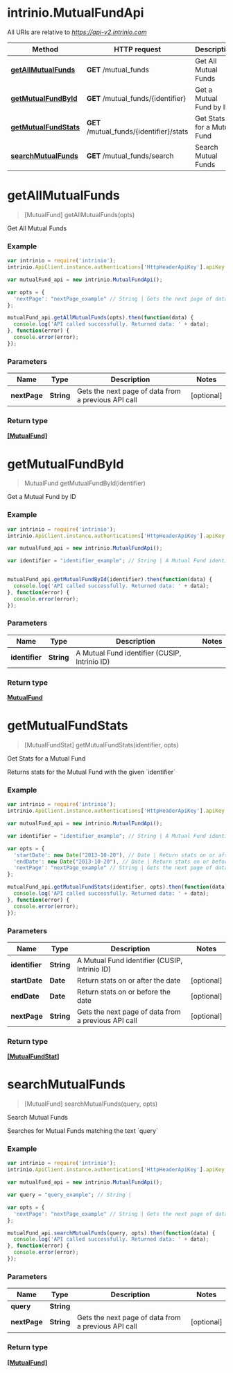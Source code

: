 # intrinio.MutualFundApi

All URIs are relative to *https://api-v2.intrinio.com*

Method | HTTP request | Description
------------- | ------------- | -------------
[**getAllMutualFunds**](MutualFundApi.md#getAllMutualFunds) | **GET** /mutual_funds | Get All Mutual Funds
[**getMutualFundById**](MutualFundApi.md#getMutualFundById) | **GET** /mutual_funds/{identifier} | Get a Mutual Fund by ID
[**getMutualFundStats**](MutualFundApi.md#getMutualFundStats) | **GET** /mutual_funds/{identifier}/stats | Get Stats for a Mutual Fund
[**searchMutualFunds**](MutualFundApi.md#searchMutualFunds) | **GET** /mutual_funds/search | Search Mutual Funds


<a name="getAllMutualFunds"></a>
# **getAllMutualFunds**
> [MutualFund] getAllMutualFunds(opts)

Get All Mutual Funds

### Example
```javascript
var intrinio = require('intrinio');
intrinio.ApiClient.instance.authentications['HttpHeaderApiKey'].apiKey = "YOUR API KEY";

var mutualFund_api = new intrinio.MutualFundApi();

var opts = { 
  'nextPage': "nextPage_example" // String | Gets the next page of data from a previous API call
};

mutualFund_api.getAllMutualFunds(opts).then(function(data) {
  console.log('API called successfully. Returned data: ' + data);
}, function(error) {
  console.error(error);
});
```

### Parameters

Name | Type | Description  | Notes
------------- | ------------- | ------------- | -------------
 **nextPage** | **String**| Gets the next page of data from a previous API call | [optional] 

### Return type

[**[MutualFund]**](MutualFund.md)

<a name="getMutualFundById"></a>
# **getMutualFundById**
> MutualFund getMutualFundById(identifier)

Get a Mutual Fund by ID

### Example
```javascript
var intrinio = require('intrinio');
intrinio.ApiClient.instance.authentications['HttpHeaderApiKey'].apiKey = "YOUR API KEY";

var mutualFund_api = new intrinio.MutualFundApi();

var identifier = "identifier_example"; // String | A Mutual Fund identifier (CUSIP, Intrinio ID)


mutualFund_api.getMutualFundById(identifier).then(function(data) {
  console.log('API called successfully. Returned data: ' + data);
}, function(error) {
  console.error(error);
});
```

### Parameters

Name | Type | Description  | Notes
------------- | ------------- | ------------- | -------------
 **identifier** | **String**| A Mutual Fund identifier (CUSIP, Intrinio ID) | 

### Return type

[**MutualFund**](MutualFund.md)

<a name="getMutualFundStats"></a>
# **getMutualFundStats**
> [MutualFundStat] getMutualFundStats(identifier, opts)

Get Stats for a Mutual Fund

Returns stats for the  Mutual Fund with the given &#x60;identifier&#x60;

### Example
```javascript
var intrinio = require('intrinio');
intrinio.ApiClient.instance.authentications['HttpHeaderApiKey'].apiKey = "YOUR API KEY";

var mutualFund_api = new intrinio.MutualFundApi();

var identifier = "identifier_example"; // String | A Mutual Fund identifier (CUSIP, Intrinio ID)

var opts = { 
  'startDate': new Date("2013-10-20"), // Date | Return stats on or after the date
  'endDate': new Date("2013-10-20"), // Date | Return stats on or before the date
  'nextPage': "nextPage_example" // String | Gets the next page of data from a previous API call
};

mutualFund_api.getMutualFundStats(identifier, opts).then(function(data) {
  console.log('API called successfully. Returned data: ' + data);
}, function(error) {
  console.error(error);
});
```

### Parameters

Name | Type | Description  | Notes
------------- | ------------- | ------------- | -------------
 **identifier** | **String**| A Mutual Fund identifier (CUSIP, Intrinio ID) | 
 **startDate** | **Date**| Return stats on or after the date | [optional] 
 **endDate** | **Date**| Return stats on or before the date | [optional] 
 **nextPage** | **String**| Gets the next page of data from a previous API call | [optional] 

### Return type

[**[MutualFundStat]**](MutualFundStat.md)

<a name="searchMutualFunds"></a>
# **searchMutualFunds**
> [MutualFund] searchMutualFunds(query, opts)

Search Mutual Funds

Searches for Mutual Funds matching the text &#x60;query&#x60;

### Example
```javascript
var intrinio = require('intrinio');
intrinio.ApiClient.instance.authentications['HttpHeaderApiKey'].apiKey = "YOUR API KEY";

var mutualFund_api = new intrinio.MutualFundApi();

var query = "query_example"; // String | 

var opts = { 
  'nextPage': "nextPage_example" // String | Gets the next page of data from a previous API call
};

mutualFund_api.searchMutualFunds(query, opts).then(function(data) {
  console.log('API called successfully. Returned data: ' + data);
}, function(error) {
  console.error(error);
});
```

### Parameters

Name | Type | Description  | Notes
------------- | ------------- | ------------- | -------------
 **query** | **String**|  | 
 **nextPage** | **String**| Gets the next page of data from a previous API call | [optional] 

### Return type

[**[MutualFund]**](MutualFund.md)

